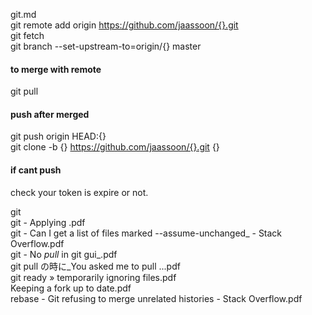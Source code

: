 git.md  
git remote add origin https://github.com/jaassoon/{}.git  
git fetch  
git branch --set-upstream-to=origin/{} master  
#### to merge with remote
git pull  
#### push after merged
git push origin HEAD:{}  
git clone -b {} https://github.com/jaassoon/{}.git {}  
#### if cant push
check your token is expire or not.  

git  
git - Applying .pdf  
git - Can I get a list of files marked --assume-unchanged_ - Stack Overflow.pdf  
git - No _pull_ in git gui_.pdf  
git pull の時に_You asked me to pull ...pdf  
git ready » temporarily ignoring files.pdf  
Keeping a fork up to date.pdf  
rebase - Git refusing to merge unrelated histories - Stack Overflow.pdf  
